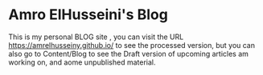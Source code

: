 # Amro ElHusseini's Blog

This is my personal BLOG site , you can visit the URL https://amrelhusseiny.github.io/ to see the processed version, but you can also go to Content/Blog to see the Draft version of upcoming articles am working on, and aome unpublished material.